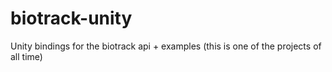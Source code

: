 # biotrack-unity
Unity bindings for the biotrack api + examples (this is one of the projects of all time)
